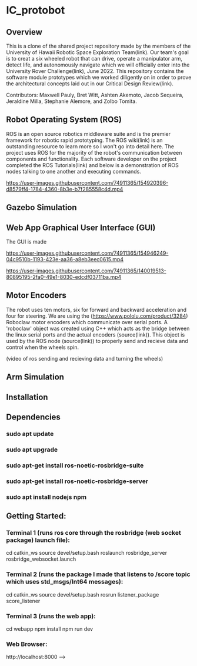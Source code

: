 # IC_protobot

## Overview

This is a clone of the shared project repository made by the members of the University of Hawaii Robotic Space Exploration Team(link). Our team's goal is to creat a six wheeled robot that can drive, operate a manipulator arm, detect life, and autonomously navigate which we will officially enter into the University Rover Challenge(link), June 2022. This repository contains the software module prototypes which we worked diligently on in order to prove the architectural concepts laid out in our Critical Design Review(link).

Contributors: Maxwell Pauly, Bret Witt, Ashten Akemoto, Jacob Sequeira, Jeraldine Milla, Stephanie Alemore, and Zolbo Tomita.

## Robot Operating System (ROS)

ROS is an open source robotics middleware suite and is the premier framework for robotic rapid prototyping. The ROS wiki(link) is an outstanding resource to learn more so I won't go into detail here. The project uses ROS for the majority of the robot's communication between components and functionality. Each software developer on the project completed the ROS Tutorials(link) and below is a demonstration of ROS nodes talking to one another and executing commands.


https://user-images.githubusercontent.com/74911365/154920396-d8579ff4-1784-4360-8b3e-b7f285558c4d.mp4



## Gazebo Simulation

## Web App Graphical User Interface (GUI)
The GUI is made



https://user-images.githubusercontent.com/74911365/154946249-04c9510b-1193-423e-aa36-a8eb3eec0615.mp4



https://user-images.githubusercontent.com/74911365/140019513-80895195-2fa0-49e1-8030-edcdf03711ba.mp4


## Motor Encoders
The robot uses ten motors, six for forward and backward acceleration and four for steering. We are using the (https://www.pololu.com/product/3284) Roboclaw motor encoders which communicate over serial ports. A 'roboclaw' object was created using C++ which acts as the bridge between the linux serial ports and the actual encoders (source(link)). This object is used by the ROS node (source(link)) to properly send and recieve data and control when the wheels spin.

(video of ros sending and recieving data and turning the wheels)

## Arm Simulation

## Installation

## Dependencies
### sudo apt update
### sudo apt upgrade
### sudo apt-get install ros-noetic-rosbridge-suite
### sudo apt-get install ros-noetic-rosbridge-server
### sudo apt install nodejs npm

## Getting Started:

### Terminal 1 (runs ros core through the rosbridge (web socket package) launch file):

cd catkin_ws
source devel/setup.bash
roslaunch rosbridge_server rosbridge_websocket.launch

### Terminal 2 (runs the package I made that listens to /score topic which uses std_msgs/Int64 messages):
cd catkin_ws
source devel/setup.bash
rosrun listener_package score_listener

### Terminal 3 (runs the web app):
cd webapp
npm install
npm run dev

### Web Browser:
http://localhost:8000 -->
